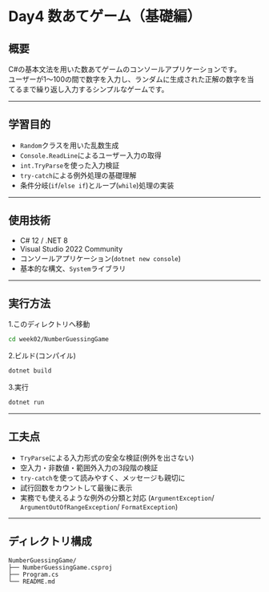 # Day4 数あてゲーム（基礎編）

## 概要
C#の基本文法を用いた数あてゲームのコンソールアプリケーションです。  
ユーザーが1～100の間で数字を入力し、ランダムに生成された正解の数字を当てるまで繰り返し入力するシンプルなゲームです。

---

## 学習目的
- `Random`クラスを用いた乱数生成
- `Console.ReadLine`によるユーザー入力の取得
- `int.TryParse`を使った入力検証
- `try-catch`による例外処理の基礎理解
- 条件分岐(`if`/`else if`)とループ(`while`)処理の実装

---

## 使用技術
- C# 12 / .NET 8
- Visual Studio 2022 Community
- コンソールアプリケーション(`dotnet new console`)
- 基本的な構文、`System`ライブラリ

---

## 実行方法
1.このディレクトリへ移動
```bash
cd week02/NumberGuessingGame
```
2.ビルド(コンパイル)
```bash
dotnet build
```
3.実行
```bash
dotnet run
```
---

## 工夫点
- `TryParse`による入力形式の安全な検証(例外を出さない)
- 空入力・非数値・範囲外入力の3段階の検証
- `try-catch`を使って読みやすく、メッセージも親切に
- 試行回数をカウントして最後に表示
- 実務でも使えるような例外の分類と対応 (`ArgumentException`/ `ArgumentOutOfRangeException`/ `FormatException`)

---

## ディレクトリ構成

```
NumberGuessingGame/
├── NumberGuessingGame.csproj
├── Program.cs
└── README.md

```
